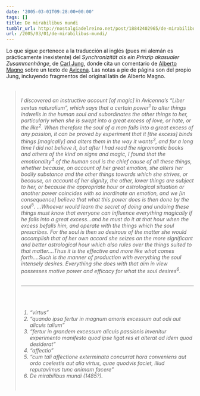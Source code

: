 ```yaml
---
date: '2005-03-01T09:28:00+00:00'
tags: []
title: De mirabilibus mundi
tumblr_url: http://nostalgiadelreino.net/post/18842402965/de-mirabilibus-mundi
url: /2005/03/01/de-mirabilibus-mundi/
---
```


<p>Lo que sigue pertenece a la traducción al inglés (pues mi alemán es prácticamente inexistente) del <em>Synchronizität als ein Prinzip akasualer Zusammenhänge</em>, de <a href="http://en.wikipedia.org/wiki/Jung">Carl Jung</a>, donde cita un comentario de <a href="http://en.wikipedia.org/wiki/Albertus_Magnus">Alberto Magno</a> sobre un texto de <a href="http://en.wikipedia.org/wiki/Avicena">Avicena</a>. Las notas a pie de página son del propio Jung, incluyendo fragmentos del original latín de Alberto Magno.<br/><br/><em><blockquote><br/>I discovered an instructive account [of magic] in Avicenna&rsquo;s &ldquo;Liber sextus naturalium&rdquo;, which says that a certain power<sup>1</sup> to alter things indwells in the human soul and subordinates the other things to her, particularly when she is swept into a great excess of love, or hate, or the like<sup>2</sup>. When therefore the soul of a man falls into a great excess of any passion, it can be proved by experiment that it [the excess] binds things [magically] and alters them in the way it wants<sup>3</sup>, and for a long time I did not believe it, but after I had read the nigromantic books and others of the kind on signs and magic, I found that the emotionality<sup>4</sup> of the human soul is the chief cause of all these things, whether because, on account of her great emotion, she alters her bodily substance and the other things towards which she strives, or because, on account of her dignity, the other, lower things are subject to her, or because the appropriate hour or astrological situation or another power coincides with so inordinate an emotion, and we [in consequence] believe that what this power does is then done by the soul<sup>5</sup>. &hellip;Whoever would learn the secret of doing and undoing these things must know that everyone can influence everything magically if he falls into a great excess&hellip;and he must do it at that hour when the excess befalls him, and operate with the things which the soul prescribes. For the soul is then so desirous of the matter she would accomplish that of her own accord she seizes on the more significant and better astrological hour which also rules over the things suited to that matter&hellip;.Thus it is the effective and more like what comes forth&hellip;.Such is the manner of production with everything the soul intensely desires. Everything she does with that aim in view possesses motive power and efficacy for what the soul desires<sup>6</sup>.<br/><br/><hr><br/><ol><br/><li>&ldquo;virtus&rdquo;<br/></li><li>&ldquo;quando ipsa fertur in magnum amoris excessum aut odii aut alicuis talium&rdquo;<br/></li><li>&ldquo;fertur in grandem excessum alicuis passionis invenitur experimento manifesto quod ipse ligat res et alterat ad idem quod desiderat&rdquo;<br/></li><li>&ldquo;affectio&rdquo;<br/></li><li>&ldquo;cum tali affectione exterminata concurrat hora conveniens aut ordo coelestis aut alia virtus, quae quodvis faciet, illud reputavimus tunc animam facere&rdquo;<br/></li><li><i>De mirabilibus mundi</i> (1485?).<br/></li></ol><br/></blockquote></em></p><div class="blogger-post-footer"><img width="1" height="1" src="https://blogger.googleusercontent.com/tracker/1180118427259117074-6579570718871361528?l=nostalgiadelreino.blogspot.com" alt=""/></div>